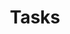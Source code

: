 ---
title: "Tasks"
linkTitle: "Tasks"
description: "Data types used for working with tasks."
weight: 1
---